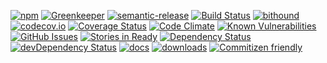 [![npm](https://img.shields.io/npm/v/kronos-interceptor-line-parser.svg)](https://www.npmjs.com/package/kronos-interceptor-line-parser)
[![Greenkeeper](https://badges.greenkeeper.io/Kronos-Integration/kronos-interceptor-line-parser.svg)](https://greenkeeper.io/)
[![semantic-release](https://img.shields.io/badge/%20%20%F0%9F%93%A6%F0%9F%9A%80-semantic--release-e10079.svg)](https://github.com/Kronos-Integration/kronos-interceptor-line-parser)
[![Build Status](https://secure.travis-ci.org/Kronos-Integration/kronos-interceptor-line-parser.png)](http://travis-ci.org/Kronos-Integration/kronos-interceptor-line-parser)
[![bithound](https://www.bithound.io/github/Kronos-Integration/kronos-interceptor-line-parser/badges/score.svg)](https://www.bithound.io/github/Kronos-Integration/kronos-interceptor-line-parser)
[![codecov.io](http://codecov.io/github/Kronos-Integration/kronos-interceptor-line-parser/coverage.svg?branch=master)](http://codecov.io/github/Kronos-Integration/kronos-interceptor-line-parser?branch=master)
[![Coverage Status](https://coveralls.io/repos/Kronos-Integration/kronos-interceptor-line-parser/badge.svg)](https://coveralls.io/r/Kronos-Integration/kronos-interceptor-line-parser)
[![Code Climate](https://codeclimate.com/github/Kronos-Integration/kronos-interceptor-line-parser/badges/gpa.svg)](https://codeclimate.com/github/Kronos-Integration/kronos-interceptor-line-parser)
[![Known Vulnerabilities](https://snyk.io/test/github/Kronos-Integration/kronos-interceptor-line-parser/badge.svg)](https://snyk.io/test/github/Kronos-Integration/kronos-interceptor-line-parser)
[![GitHub Issues](https://img.shields.io/github/issues/Kronos-Integration/kronos-interceptor-line-parser.svg?style=flat-square)](https://github.com/Kronos-Integration/kronos-interceptor-line-parser/issues)
[![Stories in Ready](https://badge.waffle.io/Kronos-Integration/kronos-interceptor-line-parser.svg?label=ready&title=Ready)](http://waffle.io/Kronos-Integration/kronos-interceptor-line-parser)
[![Dependency Status](https://david-dm.org/Kronos-Integration/kronos-interceptor-line-parser.svg)](https://david-dm.org/Kronos-Integration/kronos-interceptor-line-parser)
[![devDependency Status](https://david-dm.org/Kronos-Integration/kronos-interceptor-line-parser/dev-status.svg)](https://david-dm.org/Kronos-Integration/kronos-interceptor-line-parser#info=devDependencies)
[![docs](http://inch-ci.org/github/Kronos-Integration/kronos-interceptor-line-parser.svg?branch=master)](http://inch-ci.org/github/Kronos-Integration/kronos-interceptor-line-parser)
[![downloads](http://img.shields.io/npm/dm/kronos-interceptor-line-parser.svg?style=flat-square)](https://npmjs.org/package/kronos-interceptor-line-parser)
[![Commitizen friendly](https://img.shields.io/badge/commitizen-friendly-brightgreen.svg)](http://commitizen.github.io/cz-cli/)

